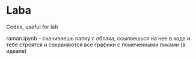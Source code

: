 # Laba
Codes, useful for lab

raman.ipynb - скачиваешь папку с облака, ссылаешься на нее в коде и тебе строятся и сохраняются все графики с помеченными пиками (в идеале)
